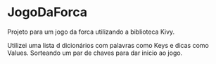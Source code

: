# JogoDaForca
Projeto para um jogo da forca utilizando a biblioteca Kivy.

Utilizei uma lista d dicionários com palavras como Keys e dicas como Values.
Sorteando um par de chaves para dar inicio ao jogo. 
